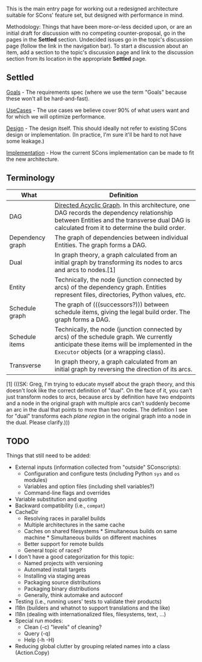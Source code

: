 This is the main entry page for working out a redesigned architecture suitable for SCons' feature set, but designed with performance in mind. 

Methodology:  Things that have been more-or-less decided upon, or are an initial draft for discussion with no competing counter-proposal, go in the pages in the **Settled** section.  Undecided issues go in the topic's discussion page (follow the link in the navigation bar).  To start a discussion about an item, add a section to the topic's discussion page and link to the discussion section from its location in the appropriate **Settled** page. 


## Settled

[Goals](Rearchitecture-Goals) - The requirements spec (where we use the term "Goals" because these won't all be hard-and-fast). 

[UseCases](Rearchitecture-UseCases) - The use cases we believe cover 90% of what users want and for which we will optimize performance. 

[Design](Rearchitecture-Design) - The design itself.  This should ideally not refer to existing SCons design or implementation.  (In practice, I'm sure it'll be hard to not have some leakage.) 

[Implementation](Rearchitecture-Implementation) - How the current SCons implementation can be made to fit the new architecture. 


## Terminology
| What | Definition |
|------|------------|
| DAG  |  [Directed Acyclic Graph](http://en.wikipedia.org/wiki/Directed_acyclic_graph).  In this architecture, one DAG records the dependency relationship between Entities and the transverse dual DAG is calculated from it to determine the build order. 
| Dependency graph  |  The graph of dependencies between individual Entities.  The graph forms a DAG. 
| Dual  |  In graph theory, a graph calculated from an initial graph by transforming its nodes to arcs and arcs to nodes.[1] 
| Entity  |  Technically, the node (junction connected by arcs) of the dependency graph.  Entities represent files, directories, Python values, _etc._ 
| Schedule graph  |  The graph of (((successors?))) between schedule items, giving the legal build order.  The graph forms a DAG. 
| Schedule items  |  Technically, the node (junction connected by arcs) of the schedule graph.  We currently anticipate these items will be implemented in the `Executor` objects (or a wrapping class). 
| Transverse  |  In graph theory, a graph calculated from an initial graph by reversing the direction of its arcs. 


[1] (((SK:  Greg, I'm trying to educate myself about the graph theory, and this doesn't look like the correct definition of "dual".  On the face of it, you can't just transform nodes to arcs, because arcs by definition have two endpoints and a node in the original graph with multiple arcs can't suddenly become an arc in the dual that points to more than two nodes.  The definition I see for "dual" transforms each _plane region_ in the original graph into a node in the dual.  Please clarify.)))  


## TODO

Things that still need to be added: 

* External inputs (information collected from "outside" SConscripts): 
     * Configuration and configure tests (including Python `sys` and `os` modules) 
     * Variables and option files (including shell variables?) 
     * Command-line flags and overrides 
* Variable substitution and quoting 
* Backward compatibility (i.e., `compat`) 
* CacheDir 
     * Resolving races in parallel builds 
     * Multiple architectures in the same cache 
     * Caches on shared filesystems 
           * Simultaneous builds on same machine 
           * Simultaneous builds on different machines 
     * Better support for remote builds 
     * General topic of races? 
* I don't have a good categorization for this topic: 
     * Named projects with versioning 
     * Automated install targets 
     * Installing via staging areas 
     * Packaging source distributions 
     * Packaging binary distributions 
     * Generally, think automake and autoconf 
* Testing (i.e., running users' tests to validate their products) 
* I18n (builders and whatnot to support translations and the like) 
* I18n (dealing with internationalized files, filesystems, text, ...) 
* Special run modes: 
     * Clean (-c) "levels" of cleaning? 
     * Query (-q) 
     * Help (-h -H) 
* Reducing global clutter by grouping related names into a class (Action.Copy)